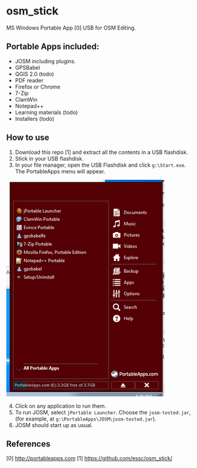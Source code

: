 osm_stick
=========

MS Windows Portable App [0] USB for OSM Editing.

Portable Apps included:
----------------------------
* JOSM including plugins.
* GPSBabel
* QGIS 2.0 (todo)
* PDF reader
* Firefox or Chrome
* 7-Zip
* ClamWin
* Notepad++
* Learning materials (todo)
* Installers (todo)

How to use
---------------------
1. Download this repo [1] and extract all the contents in a USB flashdisk.
2. Stick in your USB flashdisk.
3. In your file manager, open the USB Flashdisk and click ```g:\Start.exe```.
   The PortableApps menu will appear.

![portableappmenu.png](portableappmenu.png)

4. Click on any application to run them.
5. To run JOSM, select ```jPortable Launcher```.  Choose the ```josm-tested.jar```,
   (for example,  at ```g:\PortableApps\JOSM\josm-tested.jar```).
6. JOSM should start up as usual. 


References
------------------------
[0] http://portableapps.com
[1] https://github.com/essc/osm_stick/